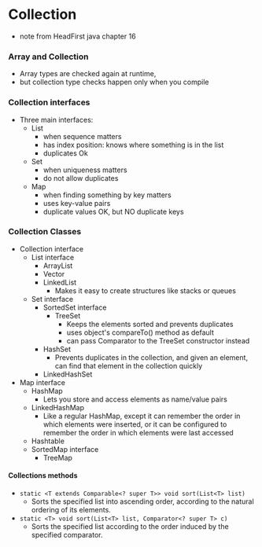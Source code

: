 # Collection

* note from HeadFirst java chapter 16


### Array and Collection

* Array types are checked again at runtime,
* but collection type checks happen only when you compile


### Collection interfaces

* Three main interfaces:
    * List
        * when sequence matters
        * has index position: knows where something is in the list
        * duplicates Ok
    * Set
        * when uniqueness matters
        * do not allow duplicates
    * Map
        * when finding something by key matters
        * uses key-value pairs
        * duplicate values OK, but NO duplicate keys

### Collection Classes

* Collection interface 
    * List interface
        * ArrayList
        * Vector
        * LinkedList
            * Makes it easy to create structures like stacks or queues
    * Set interface
        * SortedSet interface
            * TreeSet
                * Keeps the elements sorted and prevents duplicates
                * uses object's compareTo() method as default
                * can pass Comparator to the TreeSet constructor instead
        * HashSet
            * Prevents duplicates in the collection, and given an element, can find that element in the collection quickly
        * LinkedHashSet
* Map interface
    * HashMap
        * Lets you store and access elements as name/value pairs
    * LinkedHashMap
        * Like a regular HashMap, except it can remember the order in which elements were inserted, or it can be configured to remember the order in which elements were last accessed
    * Hashtable
    * SortedMap interface
        * TreeMap


#### Collections methods

* `static <T extends Comparable<? super T>> void sort(List<T> list)`
    * Sorts the specified list into ascending order, according to the natural ordering of its elements.
* `static <T> void sort(List<T> list, Comparator<? super T> c)`
    * Sorts the specified list according to the order induced by the specified comparator.
